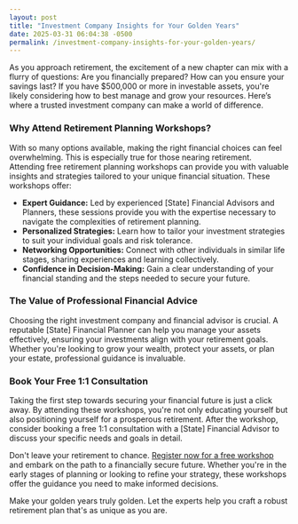 ```yaml
---
layout: post
title: "Investment Company Insights for Your Golden Years"
date: 2025-03-31 06:04:38 -0500
permalink: /investment-company-insights-for-your-golden-years/
---
```



As you approach retirement, the excitement of a new chapter can mix with a flurry of questions: Are you financially prepared? How can you ensure your savings last? If you have $500,000 or more in investable assets, you're likely considering how to best manage and grow your resources. Here’s where a trusted investment company can make a world of difference.

### Why Attend Retirement Planning Workshops?

With so many options available, making the right financial choices can feel overwhelming. This is especially true for those nearing retirement. Attending free retirement planning workshops can provide you with valuable insights and strategies tailored to your unique financial situation. These workshops offer:

- **Expert Guidance:** Led by experienced [State] Financial Advisors and Planners, these sessions provide you with the expertise necessary to navigate the complexities of retirement planning.
- **Personalized Strategies:** Learn how to tailor your investment strategies to suit your individual goals and risk tolerance.
- **Networking Opportunities:** Connect with other individuals in similar life stages, sharing experiences and learning collectively.
- **Confidence in Decision-Making:** Gain a clear understanding of your financial standing and the steps needed to secure your future.

### The Value of Professional Financial Advice

Choosing the right investment company and financial advisor is crucial. A reputable [State] Financial Planner can help you manage your assets effectively, ensuring your investments align with your retirement goals. Whether you're looking to grow your wealth, protect your assets, or plan your estate, professional guidance is invaluable.

### Book Your Free 1:1 Consultation

Taking the first step towards securing your financial future is just a click away. By attending these workshops, you're not only educating yourself but also positioning yourself for a prosperous retirement. After the workshop, consider booking a free 1:1 consultation with a [State] Financial Advisor to discuss your specific needs and goals in detail.

Don't leave your retirement to chance. [Register now for a free workshop](https://workshopsforretirement.com) and embark on the path to a financially secure future. Whether you're in the early stages of planning or looking to refine your strategy, these workshops offer the guidance you need to make informed decisions.

Make your golden years truly golden. Let the experts help you craft a robust retirement plan that's as unique as you are.